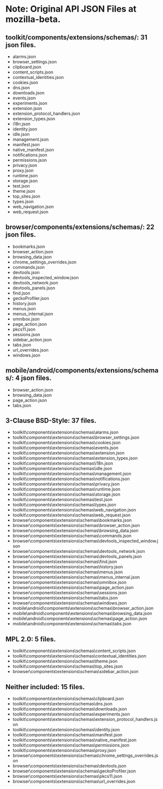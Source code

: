 # Note: Original API JSON Files at mozilla-beta.

## toolkit/components/extensions/schemas/: 31 json files.
 * alarms.json
 * browser_settings.json
 * clipboard.json
 * content_scripts.json
 * contextual_identities.json
 * cookies.json
 * dns.json
 * downloads.json
 * events.json
 * experiments.json
 * extension.json
 * extension_protocol_handlers.json
 * extension_types.json
 * i18n.json
 * identity.json
 * idle.json
 * management.json
 * manifest.json
 * native_manifest.json
 * notifications.json
 * permissions.json
 * privacy.json
 * proxy.json
 * runtime.json
 * storage.json
 * test.json
 * theme.json
 * top_sites.json
 * types.json
 * web_navigation.json
 * web_request.json

## browser/components/extensions/schemas/: 22 json files.
 * bookmarks.json
 * browser_action.json
 * browsing_data.json
 * chrome_settings_overrides.json
 * commands.json
 * devtools.json
 * devtools_inspected_window.json
 * devtools_network.json
 * devtools_panels.json
 * find.json
 * geckoProfiler.json
 * history.json
 * menus.json
 * menus_internal.json
 * omnibox.json
 * page_action.json
 * pkcs11.json
 * sessions.json
 * sidebar_action.json
 * tabs.json
 * url_overrides.json
 * windows.json

## mobile/android/components/extensions/schemas/: 4 json files.
 * browser_action.json
 * browsing_data.json
 * page_action.json
 * tabs.json


## 3-Clause BSD-Style: 37 files.
 * toolkit\components\extensions\schemas\alarms.json
 * toolkit\components\extensions\schemas\browser_settings.json
 * toolkit\components\extensions\schemas\cookies.json
 * toolkit\components\extensions\schemas\events.json
 * toolkit\components\extensions\schemas\extension.json
 * toolkit\components\extensions\schemas\extension_types.json
 * toolkit\components\extensions\schemas\i18n.json
 * toolkit\components\extensions\schemas\idle.json
 * toolkit\components\extensions\schemas\management.json
 * toolkit\components\extensions\schemas\notifications.json
 * toolkit\components\extensions\schemas\privacy.json
 * toolkit\components\extensions\schemas\runtime.json
 * toolkit\components\extensions\schemas\storage.json
 * toolkit\components\extensions\schemas\test.json
 * toolkit\components\extensions\schemas\types.json
 * toolkit\components\extensions\schemas\web_navigation.json
 * toolkit\components\extensions\schemas\web_request.json
 * browser\components\extensions\schemas\bookmarks.json
 * browser\components\extensions\schemas\browser_action.json
 * browser\components\extensions\schemas\browsing_data.json
 * browser\components\extensions\schemas\commands.json
 * browser\components\extensions\schemas\devtools_inspected_window.json
 * browser\components\extensions\schemas\devtools_network.json
 * browser\components\extensions\schemas\devtools_panels.json
 * browser\components\extensions\schemas\find.json
 * browser\components\extensions\schemas\history.json
 * browser\components\extensions\schemas\menus.json
 * browser\components\extensions\schemas\menus_internal.json
 * browser\components\extensions\schemas\omnibox.json
 * browser\components\extensions\schemas\page_action.json
 * browser\components\extensions\schemas\sessions.json
 * browser\components\extensions\schemas\tabs.json
 * browser\components\extensions\schemas\windows.json
 * mobile\android\components\extensions\schemas\browser_action.json
 * mobile\android\components\extensions\schemas\browsing_data.json
 * mobile\android\components\extensions\schemas\page_action.json
 * mobile\android\components\extensions\schemas\tabs.json

## MPL 2.0: 5 files.
 * toolkit\components\extensions\schemas\content_scripts.json
 * toolkit\components\extensions\schemas\contextual_identities.json
 * toolkit\components\extensions\schemas\theme.json
 * toolkit\components\extensions\schemas\top_sites.json
 * browser\components\extensions\schemas\sidebar_action.json

## Neither included: 15 files.
 * toolkit\components\extensions\schemas\clipboard.json
 * toolkit\components\extensions\schemas\dns.json
 * toolkit\components\extensions\schemas\downloads.json
 * toolkit\components\extensions\schemas\experiments.json
 * toolkit\components\extensions\schemas\extension_protocol_handlers.json
 * toolkit\components\extensions\schemas\identity.json
 * toolkit\components\extensions\schemas\manifest.json
 * toolkit\components\extensions\schemas\native_manifest.json
 * toolkit\components\extensions\schemas\permissions.json
 * toolkit\components\extensions\schemas\proxy.json
 * browser\components\extensions\schemas\chrome_settings_overrides.json
 * browser\components\extensions\schemas\devtools.json
 * browser\components\extensions\schemas\geckoProfiler.json
 * browser\components\extensions\schemas\pkcs11.json
 * browser\components\extensions\schemas\url_overrides.json
